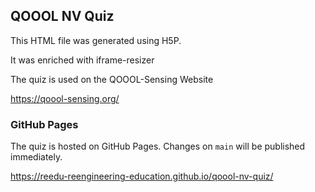 ## QOOOL NV Quiz

This HTML file was generated using H5P.

It was enriched with iframe-resizer

The quiz is used on the QOOOL-Sensing Website

https://qoool-sensing.org/

### GitHub Pages

The quiz is hosted on GitHub Pages. Changes on `main` will be published immediately.

https://reedu-reengineering-education.github.io/qoool-nv-quiz/
